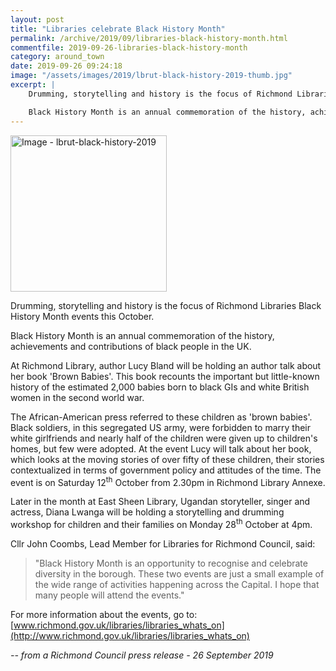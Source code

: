 ```yaml
---
layout: post
title: "Libraries celebrate Black History Month"
permalink: /archive/2019/09/libraries-black-history-month.html
commentfile: 2019-09-26-libraries-black-history-month
category: around_town
date: 2019-09-26 09:24:18
image: "/assets/images/2019/lbrut-black-history-2019-thumb.jpg"
excerpt: |
    Drumming, storytelling and history is the focus of Richmond Libraries Black History Month events this October.

    Black History Month is an annual commemoration of the history, achievements and contributions of black people in the UK.
---
```


<a href="/assets/images/2019/lbrut-black-history-2019.jpg" title="Click for a larger image"><img src="/assets/images/2019/lbrut-black-history-2019-thumb.jpg" width="250" alt="Image - lbrut-black-history-2019"  class="photo right"/></a>


Drumming, storytelling and history is the focus of Richmond Libraries Black History Month events this October.

Black History Month is an annual commemoration of the history, achievements and contributions of black people in the UK.

At Richmond Library, author Lucy Bland will be holding an author talk about her book 'Brown Babies'. This book recounts the important but little-known history of the estimated 2,000 babies born to black GIs and white British women in the second world war.

The African-American press referred to these children as 'brown babies'. Black soldiers, in this segregated US army, were forbidden to marry their white girlfriends and nearly half of the children were given up to children's homes, but few were adopted. At the event Lucy will talk about her book, which looks at the moving stories of over fifty of these children, their stories contextualized in terms of government policy and attitudes of the time.  The event is on Saturday 12<sup>th</sup> October from 2.30pm in Richmond Library Annexe.

Later in the month at East Sheen Library, Ugandan storyteller, singer and actress, Diana Lwanga will be holding a storytelling and drumming workshop for children and their families on Monday 28<sup>th</sup> October at 4pm.

Cllr John Coombs, Lead Member for Libraries for Richmond Council, said:

> "Black History Month is an opportunity to recognise and celebrate diversity in the borough. These two events are just a small example of the wide range of activities happening across the Capital. I hope that many people will attend the events."

For more information about the events, go to: [www.richmond.gov.uk/libraries/libraries_whats_on](http://www.richmond.gov.uk/libraries/libraries_whats_on)

<cite>-- from a Richmond Council press release - 26 September 2019</cite>
